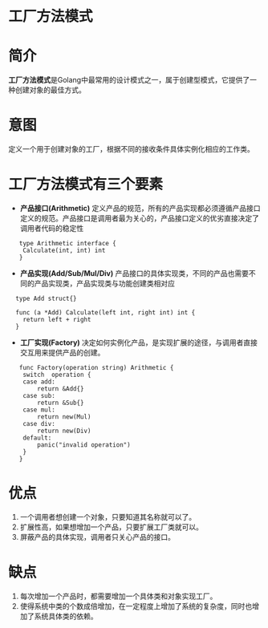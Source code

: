 工厂方法模式
=====

# 简介
**工厂方法模式**是Golang中最常用的设计模式之一，属于创建型模式，它提供了一种创建对象的最佳方式。

# 意图
定义一个用于创建对象的工厂，根据不同的接收条件具体实例化相应的工作类。

# 工厂方法模式有三个要素
+ **产品接口(Arithmetic)** 定义产品的规范，所有的产品实现都必须遵循产品接口定义的规范。产品接口是调用者最为关心的，产品接口定义的优劣直接决定了调用者代码的稳定性
```
   type Arithmetic interface {
   	Calculate(int, int) int
   }
```
+ **产品实现(Add/Sub/Mul/Div)** 产品接口的具体实现类，不同的产品也需要不同的产品实现类，产品实现类与功能创建类相对应
```
  type Add struct{}

  func (a *Add) Calculate(left int, right int) int {
  	return left + right
  }
```
+ **工厂实现(Factory)** 决定如何实例化产品，是实现扩展的途径，与调用者直接交互用来提供产品的创建。
```
   func Factory(operation string) Arithmetic {
   	switch  operation {
   	case add:
   		return &Add{}
   	case sub:
   		return &Sub{}
   	case mul:
   		return new(Mul)
   	case div:
   		return new(Div)
   	default:
   		panic("invalid operation")
   	}
   }
```
# 优点
1. 一个调用者想创建一个对象，只要知道其名称就可以了。
2. 扩展性高，如果想增加一个产品，只要扩展工厂类就可以。
3. 屏蔽产品的具体实现，调用者只关心产品的接口。

# 缺点
1. 每次增加一个产品时，都需要增加一个具体类和对象实现工厂。
2. 使得系统中类的个数成倍增加，在一定程度上增加了系统的复杂度，同时也增加了系统具体类的依赖。
